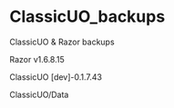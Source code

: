 # ClassicUO_backups
ClassicUO & Razor backups

Razor v1.6.8.15

ClassicUO [dev]-0.1.7.43

ClassicUO/Data
